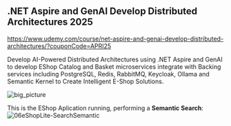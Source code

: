 ## .NET Aspire and GenAI Develop Distributed Architectures 2025
https://www.udemy.com/course/net-aspire-and-genai-develop-distributed-architectures/?couponCode=APRI25

Develop AI-Powered Distributed Architectures using .NET Aspire and GenAI to develop EShop Catalog and Basket microservices integrate with Backing services including PostgreSQL, Redis, RabbitMQ, Keycloak, Ollama and Semantic Kernel to Create Intelligent E-Shop Solutions.

![big_picture](https://github.com/user-attachments/assets/7933c4ac-ae45-4a89-907e-0c0545a5fbfd)

This is the EShop Aplication running, performing a **Semantic Search**:
![06eShopLite-SearchSemantic](https://github.com/user-attachments/assets/31353be8-5419-4161-bbac-c0ed5cf42899)

